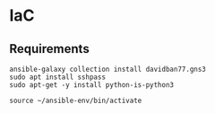 # IaC

## Requirements

```
ansible-galaxy collection install davidban77.gns3
sudo apt install sshpass
sudo apt-get -y install python-is-python3
```

```
source ~/ansible-env/bin/activate
```